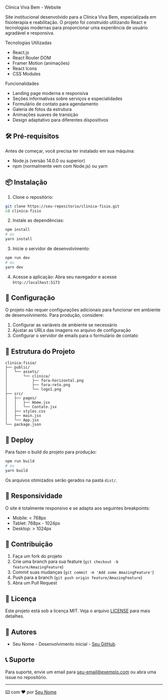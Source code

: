 Clínica Viva Bem - Website

Site institucional desenvolvido para a Clínica Viva Bem, especializada em fisioterapia e reabilitação. O projeto foi construído utilizando React e tecnologias modernas para proporcionar uma experiência de usuário agradável e responsiva.

 Tecnologias Utilizadas

- React.js
- React Router DOM
- Framer Motion (animações)
- React Icons
- CSS Modules

Funcionalidades

- Landing page moderna e responsiva
- Seções informativas sobre serviços e especialidades
- Formulário de contato para agendamento
- Galeria de fotos da estrutura
- Animações suaves de transição
- Design adaptativo para diferentes dispositivos

## 🛠️ Pré-requisitos

Antes de começar, você precisa ter instalado em sua máquina:

- Node.js (versão 14.0.0 ou superior)
- npm (normalmente vem com Node.js) ou yarn

## 📦 Instalação

1. Clone o repositório:
```bash
git clone https://seu-repositorio/clinica-fisio.git
cd clinica-fisio
```

2. Instale as dependências:
```bash
npm install
# ou
yarn install
```

3. Inicie o servidor de desenvolvimento:
```bash
npm run dev
# ou
yarn dev
```

4. Acesse a aplicação:
Abra seu navegador e acesse `http://localhost:5173`

## 🔧 Configuração

O projeto não requer configurações adicionais para funcionar em ambiente de desenvolvimento. Para produção, considere:

1. Configurar as variáveis de ambiente se necessário
2. Ajustar as URLs das imagens no arquivo de configuração
3. Configurar o servidor de emails para o formulário de contato

## 📁 Estrutura do Projeto

```
clinica-fisio/
├── public/
│   └── assets/
│       └── clinica/
│           ├── fora-horizontal.png
│           ├── fora-reto.png
│           └── logo1.png
├── src/
│   ├── pages/
│   │   ├── Home.jsx
│   │   └── Contato.jsx
│   ├── styles.css
│   ├── main.jsx
│   └── App.jsx
└── package.json
```

## 🚀 Deploy

Para fazer o build do projeto para produção:

```bash
npm run build
# ou
yarn build
```

Os arquivos otimizados serão gerados na pasta `dist/`.

## 📱 Responsividade

O site é totalmente responsivo e se adapta aos seguintes breakpoints:

- Mobile: < 768px
- Tablet: 768px - 1024px
- Desktop: > 1024px

## 🤝 Contribuição

1. Faça um fork do projeto
2. Crie uma branch para sua feature (`git checkout -b feature/AmazingFeature`)
3. Commit suas mudanças (`git commit -m 'Add some AmazingFeature'`)
4. Push para a branch (`git push origin feature/AmazingFeature`)
5. Abra um Pull Request

## 📝 Licença

Este projeto está sob a licença MIT. Veja o arquivo [LICENSE](LICENSE) para mais detalhes.

## 👥 Autores

- Seu Nome - Desenvolvimento inicial - [Seu GitHub](https://github.com/seu-usuario)

## 📞 Suporte

Para suporte, envie um email para seu-email@exemplo.com ou abra uma issue no repositório.

---

⌨️ com ❤️ por [Seu Nome](https://github.com/seu-usuario) 